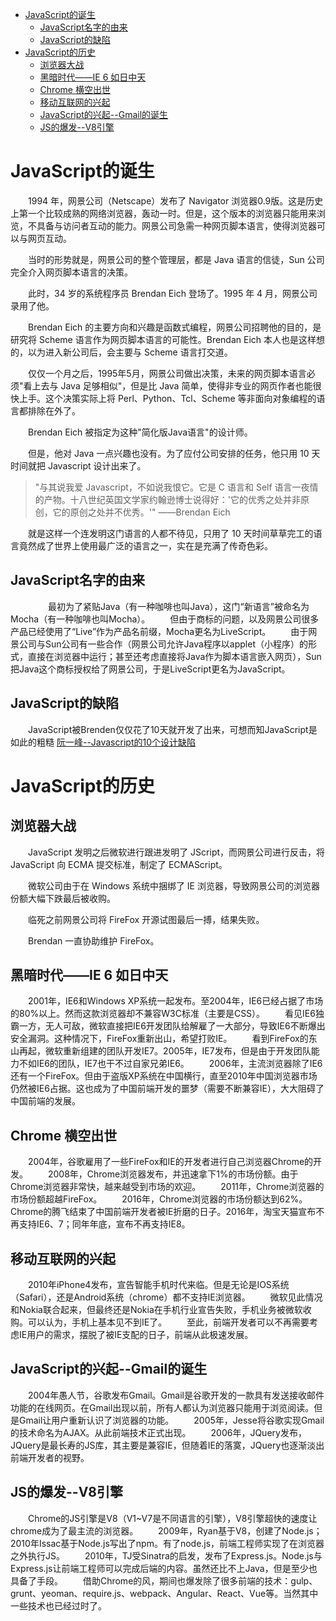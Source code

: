 - [JavaScript的诞生](#javascript的诞生)
  - [JavaScript名字的由来](#javascript名字的由来)
  - [JavaScript的缺陷](#javascript的缺陷)
- [JavaScript的历史](#javascript的历史)
  - [浏览器大战](#浏览器大战)
  - [黑暗时代——IE 6 如日中天](#黑暗时代ie-6-如日中天)
  - [Chrome 横空出世](#chrome-横空出世)
  - [移动互联网的兴起](#移动互联网的兴起)
  - [JavaScript的兴起--Gmail的诞生](#javascript的兴起--gmail的诞生)
  - [JS的爆发--V8引擎](#js的爆发--v8引擎)



# JavaScript的诞生
　　1994 年，网景公司（Netscape）发布了 Navigator 浏览器0.9版。这是历史上第一个比较成熟的网络浏览器，轰动一时。但是，这个版本的浏览器只能用来浏览，不具备与访问者互动的能力。网景公司急需一种网页脚本语言，使得浏览器可以与网页互动。

　　当时的形势就是，网景公司的整个管理层，都是 Java 语言的信徒，Sun 公司完全介入网页脚本语言的决策。

　　此时，34 岁的系统程序员 Brendan Eich 登场了。1995 年 4 月，网景公司录用了他。

　　Brendan Eich 的主要方向和兴趣是函数式编程，网景公司招聘他的目的，是研究将 Scheme 语言作为网页脚本语言的可能性。Brendan Eich 本人也是这样想的，以为进入新公司后，会主要与 Scheme 语言打交道。

　　仅仅一个月之后，1995年5月，网景公司做出决策，未来的网页脚本语言必须"看上去与 Java 足够相似"，但是比 Java 简单，使得非专业的网页作者也能很快上手。这个决策实际上将 Perl、Python、Tcl、Scheme 等非面向对象编程的语言都排除在外了。

　　Brendan Eich 被指定为这种"简化版Java语言"的设计师。

　　但是，他对 Java 一点兴趣也没有。为了应付公司安排的任务，他只用 10 天时间就把 Javascript 设计出来了。
>"与其说我爱 Javascript，不如说我恨它。它是 C 语言和 Self 语言一夜情的产物。十八世纪英国文学家约翰逊博士说得好：'它的优秀之处并非原创，它的原创之处并不优秀。'" ——Brendan Eich

　　就是这样一个连发明这门语言的人都不待见，只用了 10 天时间草草完工的语言竟然成了世界上使用最广泛的语言之一，实在是充满了传奇色彩。

## JavaScript名字的由来
　　
　　最初为了紧贴Java（有一种咖啡也叫Java），这门“新语言”被命名为Mocha（有一种咖啡也叫Mocha）。
　　但由于商标的问题，以及网景公司很多产品已经使用了“Live”作为产品名前缀，Mocha更名为LiveScript。
　　由于网景公司与Sun公司有一些合作（网景公司允许Java程序以applet（小程序）的形式，直接在浏览器中运行；甚至还考虑直接将Java作为脚本语言嵌入网页），Sun把Java这个商标授权给了网景公司，于是LiveScript更名为JavaScript。

## JavaScript的缺陷
　　JavaScript被Brenden仅仅花了10天就开发了出来，可想而知JavaScript是如此的粗糙 [阮一峰--Javascript的10个设计缺陷](http://www.ruanyifeng.com/blog/2011/06/10_design_defects_in_javascript.html)
   


# JavaScript的历史
 ## 浏览器大战
　　JavaScript 发明之后微软进行跟进发明了 JScript，而网景公司进行反击，将 JavaScript 向 ECMA 提交标准，制定了 ECMAScript。

　　微软公司由于在 Windows 系统中捆绑了 IE 浏览器，导致网景公司的浏览器份额大幅下跌最后被收购。

　　临死之前网景公司将 FireFox 开源试图最后一搏，结果失败。

　　Brendan 一直协助维护 FireFox。
 ## 黑暗时代——IE 6 如日中天
　　2001年，IE6和Windows XP系统一起发布。至2004年，IE6已经占据了市场的80%以上。然而这款浏览器却不兼容W3C标准（主要是CSS）。
　　看见IE6独霸一方，无人可敌，微软直接把IE6开发团队给解雇了一大部分，导致IE6不断爆出安全漏洞。这种情况下，FireFox重新出山，希望打败IE。
　　看到FireFox的东山再起，微软重新组建的团队开发IE7。2005年，IE7发布，但是由于开发团队能力不如IE6的团队，IE7也干不过自家兄弟IE6。
　　2006年，主流浏览器除了IE6还有一个FireFox。但由于盗版XP系统在中国横行，直至2010年中国浏览器市场仍然被IE6占据。这也成为了中国前端开发的噩梦（需要不断兼容IE），大大阻碍了中国前端的发展。

## Chrome 横空出世
　　2004年，谷歌雇用了一些FireFox和IE的开发者进行自己浏览器Chrome的开发。
　　2008年，Chrome浏览器发布，并迅速拿下1%的市场份额。由于Chrome浏览器非常快，越来越受到市场的欢迎。
　　2011年，Chrome浏览器的市场份额超越FireFox。
　　2016年，Chrome浏览器的市场份额达到62%。Chrome的腾飞结束了中国前端开发者被IE折磨的日子。2016年，淘宝天猫宣布不再支持IE6、7；同年年底，宣布不再支持IE8。

## 移动互联网的兴起
　　2010年iPhone4发布，宣告智能手机时代来临。但是无论是IOS系统（Safari），还是Android系统（chrome）都不支持IE浏览器。
　　微软见此情况和Nokia联合起来，但最终还是Nokia在手机行业宣告失败，手机业务被微软收购。可以认为，手机上基本见不到IE了。
　　至此，前端开发者可以不再需要考虑IE用户的需求，摆脱了被IE支配的日子，前端从此极速发展。

## JavaScript的兴起--Gmail的诞生
　　2004年愚人节，谷歌发布Gmail。Gmail是谷歌开发的一款具有发送接收邮件功能的在线网页。在Gmail出现以前，所有人都认为浏览器只能用于浏览阅读。但是Gmail让用户重新认识了浏览器的功能。
　　2005年，Jesse将谷歌实现Gmail的技术命名为AJAX。从此前端技术正式出现。
　　2006年，JQuery发布，JQuery是最长寿的JS库，其主要是兼容IE，但随着IE的落寞，JQuery也逐渐淡出前端开发者的视野。

## JS的爆发--V8引擎
　　Chrome的JS引擎是V8（V1~V7是不同语言的引擎），V8引擎超快的速度让chrome成为了最主流的浏览器。
　　2009年，Ryan基于V8，创建了Node.js；2010年Issac基于Node.js写出了npm。有了node.js，前端工程师实现了在浏览器之外执行JS。
　　2010年，TJ受Sinatra的启发，发布了Express.js。Node.js与Express.js让前端工程师可以完成后端的内容。虽然还比不上Java，但是至少也具备了手段。
　　借助Chrome的风，期间也爆发除了很多前端的技术：gulp、grunt、yeoman、require.js、webpack、Angular、React、Vue等。当然其中一些技术也已经过时了。


  
